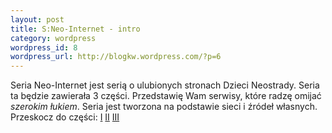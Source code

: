 ```yaml
--- 
layout: post
title: S:Neo-Internet - intro
category: wordpress
wordpress_id: 8
wordpress_url: http://blogkw.wordpress.com/?p=6
---
```

Seria Neo-Internet jest serią o ulubionych stronach Dzieci Neostrady. Seria ta będzie zawierała 3 części. Przedstawię Wam serwisy, które radzę omijać *szerokim łukiem*. Seria jest tworzona na podstawie sieci i źródeł własnych. Przeskocz do części: [I][1] [II][2] [III][3]

 [1]: http://kwpolska.co.cc/serie/neo-internet/s-neo-internet-i/ "sneointernet"
 [2]: http://kwpolska.co.cc/serie/neo-internet/s-neo-internet-ii/ "sneointernet"
 [3]: http://kwpolska.co.cc/serie/neo-internet/s-neo-internet-iii/ "sneointernet"
